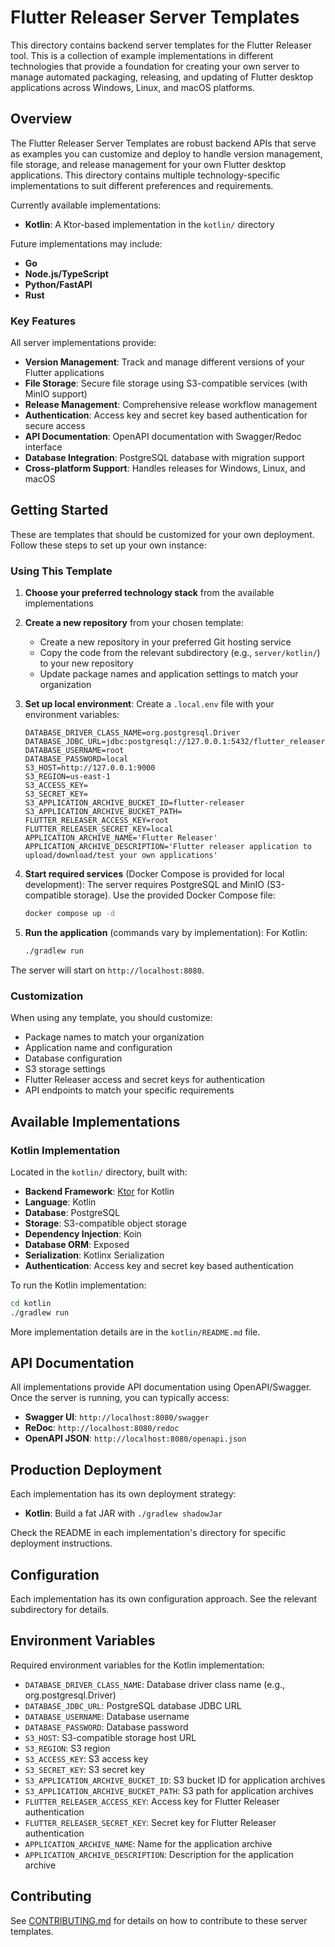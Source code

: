 # Flutter Releaser Server Templates

This directory contains backend server templates for the Flutter Releaser tool. This is a collection of example implementations in different technologies that provide a foundation for creating your own server to manage automated packaging, releasing, and updating of Flutter desktop applications across Windows, Linux, and macOS platforms.

## Overview

The Flutter Releaser Server Templates are robust backend APIs that serve as examples you can customize and deploy to handle version management, file storage, and release management for your own Flutter desktop applications. This directory contains multiple technology-specific implementations to suit different preferences and requirements.

Currently available implementations:
- **Kotlin**: A Ktor-based implementation in the `kotlin/` directory

Future implementations may include:
- **Go**
- **Node.js/TypeScript**
- **Python/FastAPI**
- **Rust**

### Key Features

All server implementations provide:

- **Version Management**: Track and manage different versions of your Flutter applications
- **File Storage**: Secure file storage using S3-compatible services (with MinIO support)
- **Release Management**: Comprehensive release workflow management
- **Authentication**: Access key and secret key based authentication for secure access
- **API Documentation**: OpenAPI documentation with Swagger/Redoc interface
- **Database Integration**: PostgreSQL database with migration support
- **Cross-platform Support**: Handles releases for Windows, Linux, and macOS

## Getting Started

These are templates that should be customized for your own deployment. Follow these steps to set up your own instance:

### Using This Template

1. **Choose your preferred technology stack** from the available implementations
2. **Create a new repository** from your chosen template:
   - Create a new repository in your preferred Git hosting service
   - Copy the code from the relevant subdirectory (e.g., `server/kotlin/`) to your new repository
   - Update package names and application settings to match your organization

3. **Set up local environment**:
   Create a `.local.env` file with your environment variables:
   ```env
   DATABASE_DRIVER_CLASS_NAME=org.postgresql.Driver
   DATABASE_JDBC_URL=jdbc:postgresql://127.0.0.1:5432/flutter_releaser
   DATABASE_USERNAME=root
   DATABASE_PASSWORD=local
   S3_HOST=http://127.0.0.1:9000
   S3_REGION=us-east-1
   S3_ACCESS_KEY=
   S3_SECRET_KEY=
   S3_APPLICATION_ARCHIVE_BUCKET_ID=flutter-releaser
   S3_APPLICATION_ARCHIVE_BUCKET_PATH=
   FLUTTER_RELEASER_ACCESS_KEY=root
   FLUTTER_RELEASER_SECRET_KEY=local
   APPLICATION_ARCHIVE_NAME='Flutter Releaser'
   APPLICATION_ARCHIVE_DESCRIPTION='Flutter releaser application to upload/download/test your own applications'
   ```

4. **Start required services** (Docker Compose is provided for local development):
   The server requires PostgreSQL and MinIO (S3-compatible storage). Use the provided Docker Compose file:
   ```bash
   docker compose up -d
   ```

5. **Run the application** (commands vary by implementation):
   For Kotlin:
   ```bash
   ./gradlew run
   ```

The server will start on `http://localhost:8080`.

### Customization

When using any template, you should customize:

- Package names to match your organization
- Application name and configuration
- Database configuration
- S3 storage settings
- Flutter Releaser access and secret keys for authentication
- API endpoints to match your specific requirements

## Available Implementations

### Kotlin Implementation

Located in the `kotlin/` directory, built with:

- **Backend Framework**: [Ktor](https://ktor.io/) for Kotlin
- **Language**: Kotlin
- **Database**: PostgreSQL
- **Storage**: S3-compatible object storage
- **Dependency Injection**: Koin
- **Database ORM**: Exposed
- **Serialization**: Kotlinx Serialization
- **Authentication**: Access key and secret key based authentication

To run the Kotlin implementation:
```bash
cd kotlin
./gradlew run
```

More implementation details are in the `kotlin/README.md` file.

## API Documentation

All implementations provide API documentation using OpenAPI/Swagger. Once the server is running, you can typically access:

- **Swagger UI**: `http://localhost:8080/swagger`
- **ReDoc**: `http://localhost:8080/redoc`
- **OpenAPI JSON**: `http://localhost:8080/openapi.json`

## Production Deployment

Each implementation has its own deployment strategy:

- **Kotlin**: Build a fat JAR with `./gradlew shadowJar`

Check the README in each implementation's directory for specific deployment instructions.

## Configuration

Each implementation has its own configuration approach. See the relevant subdirectory for details.

## Environment Variables

Required environment variables for the Kotlin implementation:

- `DATABASE_DRIVER_CLASS_NAME`: Database driver class name (e.g., org.postgresql.Driver)
- `DATABASE_JDBC_URL`: PostgreSQL database JDBC URL
- `DATABASE_USERNAME`: Database username
- `DATABASE_PASSWORD`: Database password
- `S3_HOST`: S3-compatible storage host URL
- `S3_REGION`: S3 region
- `S3_ACCESS_KEY`: S3 access key
- `S3_SECRET_KEY`: S3 secret key
- `S3_APPLICATION_ARCHIVE_BUCKET_ID`: S3 bucket ID for application archives
- `S3_APPLICATION_ARCHIVE_BUCKET_PATH`: S3 path for application archives
- `FLUTTER_RELEASER_ACCESS_KEY`: Access key for Flutter Releaser authentication
- `FLUTTER_RELEASER_SECRET_KEY`: Secret key for Flutter Releaser authentication
- `APPLICATION_ARCHIVE_NAME`: Name for the application archive
- `APPLICATION_ARCHIVE_DESCRIPTION`: Description for the application archive

## Contributing

See [CONTRIBUTING.md](./CONTRIBUTING.md) for details on how to contribute to these server templates.
